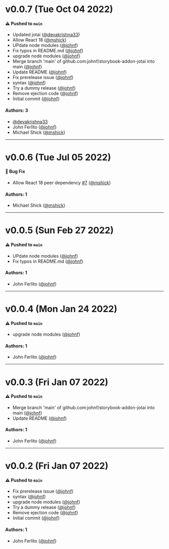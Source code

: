 # v0.0.7 (Tue Oct 04 2022)

#### ⚠️ Pushed to `main`

- Updated jotai ([@devakrishna33](https://github.com/devakrishna33))
- Allow React 18 ([@mshick](https://github.com/mshick))
- UPdate node modules ([@johnf](https://github.com/johnf))
- Fix typos in README.md ([@johnf](https://github.com/johnf))
- upgrade node modules ([@johnf](https://github.com/johnf))
- Merge branch 'main' of github.com:johnf/storybook-addon-jotai into main ([@johnf](https://github.com/johnf))
- Update README ([@johnf](https://github.com/johnf))
- Fix prerelease issue ([@johnf](https://github.com/johnf))
- syntax ([@johnf](https://github.com/johnf))
- Try a dummy release ([@johnf](https://github.com/johnf))
- Remove ejection code ([@johnf](https://github.com/johnf))
- Initial commit ([@johnf](https://github.com/johnf))

#### Authors: 3

- [@devakrishna33](https://github.com/devakrishna33)
- John Ferlito ([@johnf](https://github.com/johnf))
- Michael Shick ([@mshick](https://github.com/mshick))

---

# v0.0.6 (Tue Jul 05 2022)

#### 🐛 Bug Fix

- Allow React 18 peer dependency [#7](https://github.com/johnf/storybook-addon-jotai/pull/7) ([@mshick](https://github.com/mshick))

#### Authors: 1

- Michael Shick ([@mshick](https://github.com/mshick))

---

# v0.0.5 (Sun Feb 27 2022)

#### ⚠️ Pushed to `main`

- UPdate node modules ([@johnf](https://github.com/johnf))
- Fix typos in README.md ([@johnf](https://github.com/johnf))

#### Authors: 1

- John Ferlito ([@johnf](https://github.com/johnf))

---

# v0.0.4 (Mon Jan 24 2022)

#### ⚠️ Pushed to `main`

- upgrade node modules ([@johnf](https://github.com/johnf))

#### Authors: 1

- John Ferlito ([@johnf](https://github.com/johnf))

---

# v0.0.3 (Fri Jan 07 2022)

#### ⚠️ Pushed to `main`

- Merge branch 'main' of github.com:johnf/storybook-addon-jotai into main ([@johnf](https://github.com/johnf))
- Update README ([@johnf](https://github.com/johnf))

#### Authors: 1

- John Ferlito ([@johnf](https://github.com/johnf))

---

# v0.0.2 (Fri Jan 07 2022)

#### ⚠️ Pushed to `main`

- Fix prerelease issue ([@johnf](https://github.com/johnf))
- syntax ([@johnf](https://github.com/johnf))
- upgrade node modules ([@johnf](https://github.com/johnf))
- Try a dummy release ([@johnf](https://github.com/johnf))
- Remove ejection code ([@johnf](https://github.com/johnf))
- Initial commit ([@johnf](https://github.com/johnf))

#### Authors: 1

- John Ferlito ([@johnf](https://github.com/johnf))
